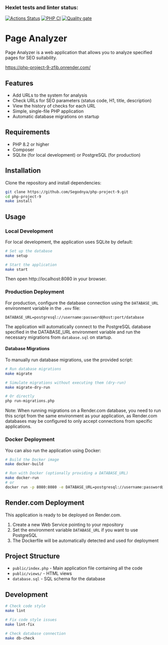 ### Hexlet tests and linter status:
[![Actions Status](https://github.com/Segodnya/php-project-9/actions/workflows/hexlet-check.yml/badge.svg)](https://github.com/Segodnya/php-project-9/actions)
[![PHP CI](https://github.com/Segodnya/php-project-9/actions/workflows/php-ci.yml/badge.svg)](https://github.com/Segodnya/php-project-9/actions/workflows/php-ci.yml)
[![Quality gate](https://sonarcloud.io/api/project_badges/quality_gate?project=Segodnya_php-project-9)](https://sonarcloud.io/summary/new_code?id=Segodnya_php-project-9)

# Page Analyzer

Page Analyzer is a web application that allows you to analyze specified pages for SEO suitability.

https://php-project-9-zfib.onrender.com/

## Features

- Add URLs to the system for analysis
- Check URLs for SEO parameters (status code, H1, title, description)
- View the history of checks for each URL
- Simple, single-file PHP application
- Automatic database migrations on startup

## Requirements

* PHP 8.2 or higher
* Composer
* SQLite (for local development) or PostgreSQL (for production)

## Installation

Clone the repository and install dependencies:

```bash
git clone https://github.com/Segodnya/php-project-9.git
cd php-project-9
make install
```

## Usage

### Local Development

For local development, the application uses SQLite by default:

```bash
# Set up the database
make setup

# Start the application
make start
```

Then open http://localhost:8080 in your browser.

### Production Deployment

For production, configure the database connection using the `DATABASE_URL` environment variable in the `.env` file:

```
DATABASE_URL=postgresql://username:password@host:port/database
```

The application will automatically connect to the PostgreSQL database specified in the DATABASE_URL environment variable and run the necessary migrations from `database.sql` on startup.

#### Database Migrations

To manually run database migrations, use the provided script:

```bash
# Run database migrations
make migrate

# Simulate migrations without executing them (dry-run)
make migrate-dry-run

# Or directly
php run-migrations.php
```

Note: When running migrations on a Render.com database, you need to run this script from the same environment as your application, as Render.com databases may be configured to only accept connections from specific applications.

### Docker Deployment

You can also run the application using Docker:

```bash
# Build the Docker image
make docker-build

# Run with Docker (optionally providing a DATABASE_URL)
make docker-run
# or
docker run -p 8080:8080 -e DATABASE_URL=postgresql://username:password@host:port/database page-analyzer
```

## Render.com Deployment

This application is ready to be deployed on Render.com.

1. Create a new Web Service pointing to your repository
2. Set the environment variable `DATABASE_URL` if you want to use PostgreSQL
3. The Dockerfile will be automatically detected and used for deployment

## Project Structure

- `public/index.php` - Main application file containing all the code
- `public/views/` - HTML views
- `database.sql` - SQL schema for the database

## Development

```bash
# Check code style
make lint

# Fix code style issues
make lint-fix

# Check database connection
make db-check
```
